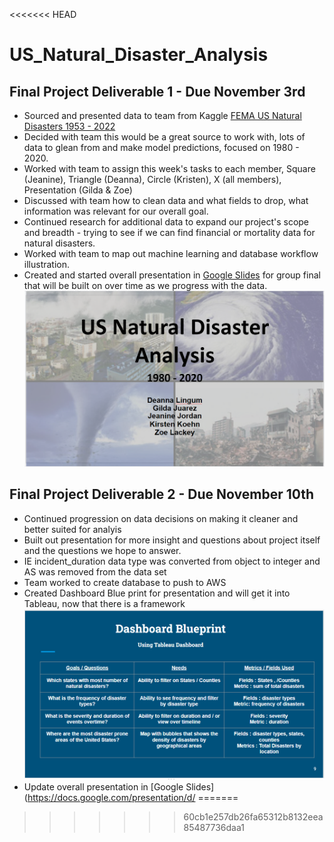 <<<<<<< HEAD
# US_Natural_Disaster_Analysis
 
## Final Project Deliverable 1 - Due November 3rd

* Sourced and presented data to team from Kaggle [FEMA US Natural Disasters 1953 - 2022](https://www.kaggle.com/datasets/headsortails/us-natural-disaster-declarations?resource=download)
* Decided with team this would be a great source to work with, lots of data to glean from and make model predictions, focused on 1980 - 2020.
* Worked with team to assign this week's tasks to each member, Square (Jeanine), Triangle (Deanna), Circle (Kristen), X (all members), Presentation (Gilda & Zoe)
* Discussed with team how to clean data and what fields to drop, what information was relevant for our overall goal.
* Continued research for additional data to expand our project's scope and breadth - trying to see if we can find financial or mortality data for natural disasters.
* Worked with team to map out machine learning and database workflow illustration.
* Created and started overall presentation in [Google Slides](https://docs.google.com/presentation/d/1F354MDtHzS25DnSC8x3uH112HeP4gVl2OF8Yy9zkmKw/edit?usp=sharing) for group final that will be built on over time as we progress with the data.
![US_Natural_Disaster_Presentation_Cover.png](Images/US_Natural_Disaster_Presentation_Cover.png)

## Final Project Deliverable 2 - Due November 10th
* Continued progression on data decisions on making it cleaner and better suited for analyis
* Built out presentation for more insight and questions about project itself and the questions we hope to answer.
* IE incident_duration data type was converted from object to integer and AS was removed from the data set 
* Team worked to create database to push to AWS
* Created Dashboard Blue print for presentation and will get it into Tableau, now that there is a framework
![Dashboard_Blueprint.png](Images/Dashboard_Blueprint.png)
* Update overall presentation in [Google Slides](https://docs.google.com/presentation/d/
=======
>>>>>>> 60cb1e257db26fa65312b8132eea85487736daa1
